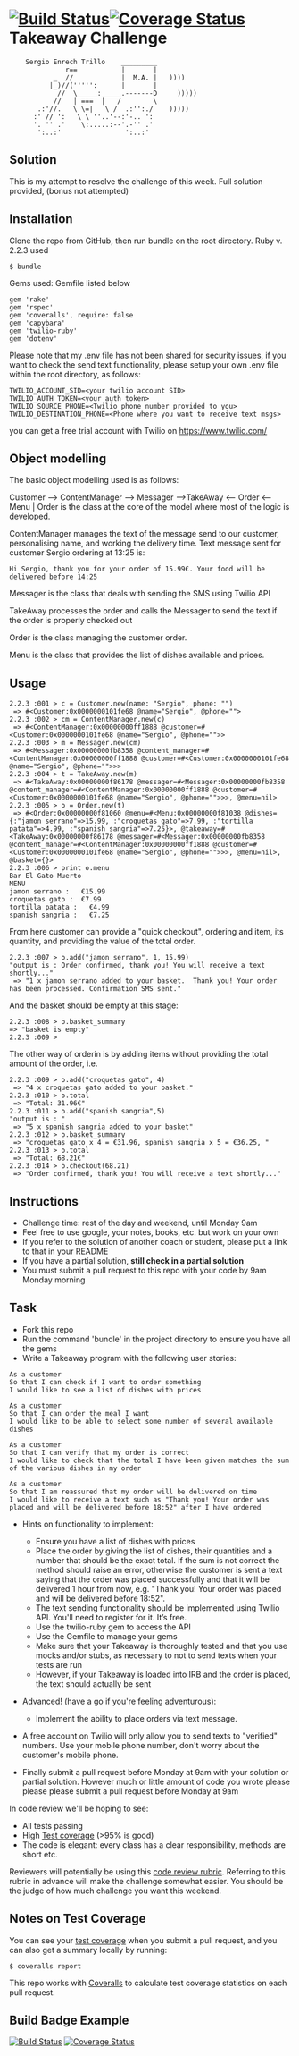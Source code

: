 ﻿

[![Build Status](https://travis-ci.org/tigretoncio/takeaway-challenge.svg?branch=master)](https://travis-ci.org/tigretoncio/takeaway-challenge)[![Coverage Status](https://coveralls.io/repos/github/tigretoncio/takeaway-challenge/badge.svg?branch=master)](https://coveralls.io/github/tigretoncio/takeaway-challenge?branch=master)
Takeaway Challenge
==================
```
    Sergio Enrech Trillo    _________
              r==           |       |
           _  //            |  M.A. |   ))))
          |_)//(''''':      |       |
            //  \_____:_____.-------D     )))))
           //   | ===  |   /        \
       .:'//.   \ \=|   \ /  .:'':./    )))))
      :' // ':   \ \ ''..'--:'-.. ':
      '. '' .'    \:.....:--'.-'' .'
       ':..:'                ':..:'

 ```

Solution
-------
This is my attempt to resolve the challenge of this week. Full solution provided, (bonus not attempted)

## Installation
Clone the repo from GitHub, then run bundle on the root directory.
Ruby v. 2.2.3 used

```
$ bundle
```
Gems used: Gemfile listed below

```
gem 'rake'
gem 'rspec'
gem 'coveralls', require: false
gem 'capybara'
gem 'twilio-ruby'
gem 'dotenv'

```
Please note that my .env file has not been shared for security issues, if you want to check the send text functionality, please setup your own .env file within the root directory, as follows:

```
TWILIO_ACCOUNT_SID=<your twilio account SID>
TWILIO_AUTH_TOKEN=<your auth token>
TWILIO_SOURCE_PHONE=<Twilio phone number provided to you>
TWILIO_DESTINATION_PHONE=<Phone where you want to receive text msgs>
```
you can get a free trial account with Twilio on https://www.twilio.com/


## Object modelling

The basic object modelling used is as follows:

Customer --> ContentManager --> Messager -->TakeAway <-- Order <-- Menu
                                          |
Order is the class at the core of the model where most of the logic is developed.

ContentManager manages the text of the message send to our customer, personalising name, and working the delivery time.  Text message sent for customer Sergio ordering at 13:25 is:

```
Hi Sergio, thank you for your order of 15.99€. Your food will be delivered before 14:25
```
Messager is the class that deals with sending the SMS using Twilio API

TakeAway processes the order and calls the Messager to send the text if the order is properly checked out

Order is the class managing the customer order.

Menu is the class that provides the list of dishes available and prices.

## Usage

```
2.2.3 :001 > c = Customer.new(name: "Sergio", phone: "")
 => #<Customer:0x0000000101fe68 @name="Sergio", @phone="">
2.2.3 :002 > cm = ContentManager.new(c)
 => #<ContentManager:0x00000000ff1888 @customer=#<Customer:0x0000000101fe68 @name="Sergio", @phone="">>
2.2.3 :003 > m = Messager.new(cm)
 => #<Messager:0x00000000fb8358 @content_manager=#<ContentManager:0x00000000ff1888 @customer=#<Customer:0x0000000101fe68 @name="Sergio", @phone="">>>
2.2.3 :004 > t = TakeAway.new(m)
 => #<TakeAway:0x00000000f86178 @messager=#<Messager:0x00000000fb8358 @content_manager=#<ContentManager:0x00000000ff1888 @customer=#<Customer:0x0000000101fe68 @name="Sergio", @phone="">>>, @menu=nil>
2.2.3 :005 > o = Order.new(t)
 => #<Order:0x00000000f81060 @menu=#<Menu:0x00000000f81038 @dishes={:"jamon serrano"=>15.99, :"croquetas gato"=>7.99, :"tortilla patata"=>4.99, :"spanish sangria"=>7.25}>, @takeaway=#<TakeAway:0x00000000f86178 @messager=#<Messager:0x00000000fb8358 @content_manager=#<ContentManager:0x00000000ff1888 @customer=#<Customer:0x0000000101fe68 @name="Sergio", @phone="">>>, @menu=nil>, @basket={}>
2.2.3 :006 > print o.menu
Bar El Gato Muerto
MENU
jamon serrano :   €15.99
croquetas gato :  €7.99
tortilla patata :   €4.99
spanish sangria :   €7.25
```
From here customer can provide a "quick checkout", ordering and item, its quantity, and providing the value of the total order.

```
2.2.3 :007 > o.add("jamon serrano", 1, 15.99)
"output is : Order confirmed, thank you! You will receive a text shortly..."
 => "1 x jamon serrano added to your basket.  Thank you! Your order has been processed. Confirmation SMS sent."
 ```
 And the basket should be empty at this stage:
 ```
2.2.3 :008 > o.basket_summary
 => "basket is empty"
2.2.3 :009 >
```

The other way of orderin is by adding items without providing the total amount of the order, i.e.
```
2.2.3 :009 > o.add("croquetas gato", 4)
 => "4 x croquetas gato added to your basket."
2.2.3 :010 > o.total
 => "Total: 31.96€"
2.2.3 :011 > o.add("spanish sangria",5)
"output is : "
 => "5 x spanish sangria added to your basket"
2.2.3 :012 > o.basket_summary
 => "croquetas gato x 4 = €31.96, spanish sangria x 5 = €36.25, "
2.2.3 :013 > o.total
 => "Total: 68.21€"
2.2.3 :014 > o.checkout(68.21)
 => "Order confirmed, thank you! You will receive a text shortly..."
```




Instructions
-------

* Challenge time: rest of the day and weekend, until Monday 9am
* Feel free to use google, your notes, books, etc. but work on your own
* If you refer to the solution of another coach or student, please put a link to that in your README
* If you have a partial solution, **still check in a partial solution**
* You must submit a pull request to this repo with your code by 9am Monday morning

Task
-----

* Fork this repo
* Run the command 'bundle' in the project directory to ensure you have all the gems
* Write a Takeaway program with the following user stories:

```
As a customer
So that I can check if I want to order something
I would like to see a list of dishes with prices

As a customer
So that I can order the meal I want
I would like to be able to select some number of several available dishes

As a customer
So that I can verify that my order is correct
I would like to check that the total I have been given matches the sum of the various dishes in my order

As a customer
So that I am reassured that my order will be delivered on time
I would like to receive a text such as "Thank you! Your order was placed and will be delivered before 18:52" after I have ordered
```

* Hints on functionality to implement:
  * Ensure you have a list of dishes with prices
  * Place the order by giving the list of dishes, their quantities and a number that should be the exact total. If the sum is not correct the method should raise an error, otherwise the customer is sent a text saying that the order was placed successfully and that it will be delivered 1 hour from now, e.g. "Thank you! Your order was placed and will be delivered before 18:52".
  * The text sending functionality should be implemented using Twilio API. You'll need to register for it. It’s free.
  * Use the twilio-ruby gem to access the API
  * Use the Gemfile to manage your gems
  * Make sure that your Takeaway is thoroughly tested and that you use mocks and/or stubs, as necessary to not to send texts when your tests are run
  * However, if your Takeaway is loaded into IRB and the order is placed, the text should actually be sent

* Advanced! (have a go if you're feeling adventurous):
  * Implement the ability to place orders via text message.

* A free account on Twilio will only allow you to send texts to "verified" numbers. Use your mobile phone number, don't worry about the customer's mobile phone.
* Finally submit a pull request before Monday at 9am with your solution or partial solution.  However much or little amount of code you wrote please please please submit a pull request before Monday at 9am


In code review we'll be hoping to see:

* All tests passing
* High [Test coverage](https://github.com/makersacademy/course/blob/master/pills/test_coverage.md) (>95% is good)
* The code is elegant: every class has a clear responsibility, methods are short etc.

Reviewers will potentially be using this [code review rubric](docs/review.md).  Referring to this rubric in advance will make the challenge somewhat easier.  You should be the judge of how much challenge you want this weekend.

Notes on Test Coverage
------------------

You can see your [test coverage](https://github.com/makersacademy/course/blob/master/pills/test_coverage.md) when you submit a pull request, and you can also get a summary locally by running:

```
$ coveralls report
```

This repo works with [Coveralls](https://coveralls.io/) to calculate test coverage statistics on each pull request.

Build Badge Example
------------------

[![Build Status](https://travis-ci.org/makersacademy/takeaway-challenge.svg?branch=master)](https://travis-ci.org/makersacademy/takeaway-challenge)
[![Coverage Status](https://coveralls.io/repos/makersacademy/takeaway-challenge/badge.png)](https://coveralls.io/r/makersacademy/takeaway-challenge)
